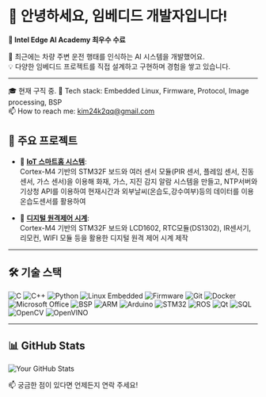 # 👋 안녕하세요, 임베디드 개발자입니다!

**🏅 Intel Edge AI Academy 최우수 수료**  
  
🚗 최근에는 차량 주변 운전 행태를 인식하는 AI 시스템을 개발했어요.  
💡 다양한 임베디드 프로젝트를 직접 설계하고 구현하며 경험을 쌓고 있습니다.  

---
🎓 현재 구직 중.
🔧 Tech stack: Embedded Linux, Firmware, Protocol, Image processing, BSP  
📫 How to reach me: [kim24k2qq@gmail.com](mailto:kim24k2qq@gmail.com)   

## 🧠 주요 프로젝트

- 🐸 **[IoT 스마트홈 시스템](https://github.com/kim20s2/MiniProject2)**:  
  Cortex-M4 기반의 STM32F 보드와 여러 센서 모듈(PIR 센서, 플레임 센서, 진동 센서, 가스 센서)을 이용해 화재, 가스, 지진 감지 알람 시스템을 만들고,
  NTP서버와 기상청 API를 이용하여 현재시간과 외부날씨(온습도,강수여부)등의 데이터를 이용
  온습도센서를 활용하여 

- 💨 **[디지털 원격제어 시계](https://github.com/kim20s2/MiniProject1)**:  
  Cortex-M4 기반의 STM32F 보드와 LCD1602, RTC모듈(DS1302), IR센서기, 리모컨, WIFI 모듈 등을 활용한 디지털 원격 제어 시계 제작


---

## 🛠 기술 스택

![C](https://img.shields.io/badge/C-00599C?style=flat&logo=c&logoColor=white)
![C++](https://img.shields.io/badge/C++-00599C?style=flat&logo=c%2B%2B&logoColor=white)
![Python](https://img.shields.io/badge/Python-3776AB?style=flat&logo=python&logoColor=white)
![Linux Embedded](https://img.shields.io/badge/Linux_Embedded-000000?style=flat&logo=linux&logoColor=white)
![Firmware](https://img.shields.io/badge/Firmware-555555?style=flat)
![Git](https://img.shields.io/badge/Git-F05032?style=flat&logo=git&logoColor=white)
![Docker](https://img.shields.io/badge/Docker-2496ED?style=flat&logo=docker&logoColor=white)
![Microsoft Office](https://img.shields.io/badge/Microsoft_Office-D83B01?style=flat&logo=microsoft-office&logoColor=white)
![BSP](https://img.shields.io/badge/BSP-007ACC?style=flat)
![ARM](https://img.shields.io/badge/ARM-0091BD?style=flat)
![Arduino](https://img.shields.io/badge/Arduino-00979D?style=flat&logo=arduino&logoColor=white)
![STM32](https://img.shields.io/badge/STM32-03234B?style=flat)
![ROS](https://img.shields.io/badge/ROS-22314E?style=flat)
![Qt](https://img.shields.io/badge/Qt-41CD52?style=flat&logo=qt&logoColor=white)
![SQL](https://img.shields.io/badge/SQL-4479A1?style=flat&logo=mysql&logoColor=white)
![OpenCV](https://img.shields.io/badge/OpenCV-5C3EE8?style=flat&logo=opencv&logoColor=white)
![OpenVINO](https://img.shields.io/badge/OpenVINO-7348B6?style=flat)

---

## 📊 GitHub Stats

![Your GitHub Stats](https://github-readme-stats.vercel.app/api?username=kim20s2&show_icons=true&theme=tokyonight)

📫 궁금한 점이 있다면 언제든지 연락 주세요!
